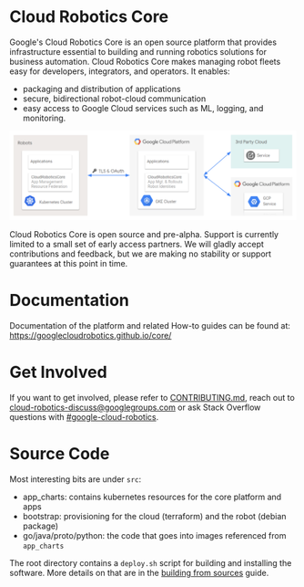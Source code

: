 # Cloud Robotics Core

Google's Cloud Robotics Core is an open source platform that provides
infrastructure essential to building and running robotics solutions for business
automation. Cloud Robotics Core makes managing robot fleets easy for developers,
integrators, and operators. It enables:

* packaging and distribution of applications
* secure, bidirectional robot-cloud communication
* easy access to Google Cloud services such as ML, logging, and monitoring.

![Cloud Robotics Core overview](docs/cloud-robotics-core-overview.png)

Cloud Robotics Core is open source and pre-alpha. Support is currently limited
to a small set of early access partners. We will gladly accept contributions
and feedback, but we are making no stability or support guarantees at this
point in time.

# Documentation

Documentation of the platform and related How-to guides can be found at: https://googlecloudrobotics.github.io/core/

# Get Involved

If you want to get involved, please refer to [CONTRIBUTING.md](CONTRIBUTING.md),
reach out to [cloud-robotics-discuss@googlegroups.com](https://groups.google.com/forum/#!forum/cloud-robotics-discuss)
or ask Stack Overflow questions with [#google-cloud-robotics](https://stackoverflow.com/questions/tagged/google-cloud-robotics).

# Source Code

Most interesting bits are under `src`:
* app_charts: contains kubernetes resources for the core platform and apps
* bootstrap: provisioning for the cloud (terraform) and the robot (debian package)
* go/java/proto/python: the code that goes into images referenced from `app_charts`

The root directory contains a `deploy.sh` script for building and installing the software. More
details on that are in the [building from sources](how-to/deploy-from-sources) guide.
